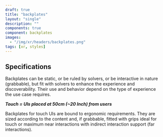 ```yaml
---
draft: true
title: "backplates"
layout: "single"
description: ""
components: true
component: backplates
images:
  - "/img/xr/headers/backplates.png"
tags: [xr, styles]
---
```


## Specifications

Backplates can be static, or be ruled by solvers, or be interactive in nature (grabbable), but fit with solvers to enhance the experience and discoverability.  Their use and behavior depend on the type of experience the use case requires.

***Touch = UIs placed at 50cm (~20 Inch) from users***

Backplates for touch UIs are bound to ergonomic requirements.  They are sized according to the content and, if grabbable, fitted with grips ideal for touch or maximum near interactions with indirect interaction support (far interactions).
